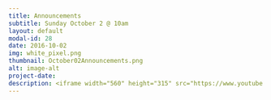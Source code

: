 ```yaml
---
title: Announcements
subtitle: Sunday October 2 @ 10am
layout: default
modal-id: 28
date: 2016-10-02
img: white_pixel.png
thumbnail: October02Announcements.png
alt: image-alt
project-date:
description: <iframe width="560" height="315" src="https://www.youtube.com/embed/pm-J3ZhxJ08" frameborder="0" allowfullscreen></iframe>
---
```

